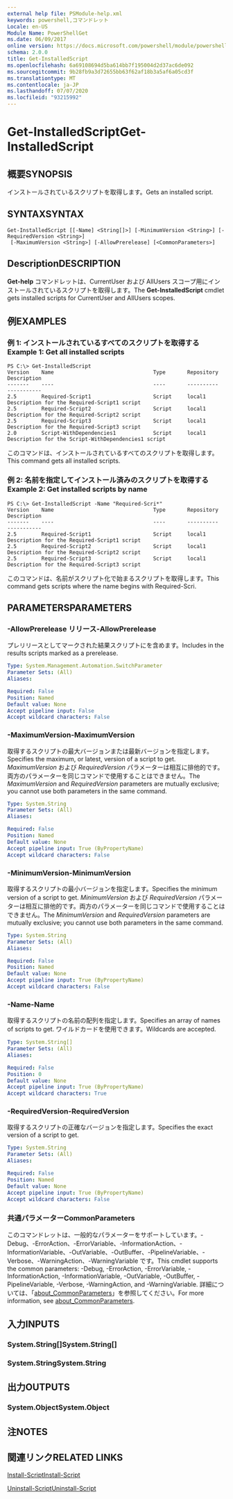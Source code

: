 ```yaml
---
external help file: PSModule-help.xml
keywords: powershell,コマンドレット
Locale: en-US
Module Name: PowerShellGet
ms.date: 06/09/2017
online version: https://docs.microsoft.com/powershell/module/powershellget/get-installedscript?view=powershell-6&WT.mc_id=ps-gethelp
schema: 2.0.0
title: Get-InstalledScript
ms.openlocfilehash: 6a69108694d5ba614bb7f195004d2d37ac6de092
ms.sourcegitcommit: 9b28fb9a3d72655bb63f62af18b3a5af6a05cd3f
ms.translationtype: MT
ms.contentlocale: ja-JP
ms.lasthandoff: 07/07/2020
ms.locfileid: "93215992"
---
```

# <span data-ttu-id="fe128-103">Get-InstalledScript</span><span class="sxs-lookup"><span data-stu-id="fe128-103">Get-InstalledScript</span></span>

## <span data-ttu-id="fe128-104">概要</span><span class="sxs-lookup"><span data-stu-id="fe128-104">SYNOPSIS</span></span>
<span data-ttu-id="fe128-105">インストールされているスクリプトを取得します。</span><span class="sxs-lookup"><span data-stu-id="fe128-105">Gets an installed script.</span></span>

## <span data-ttu-id="fe128-106">SYNTAX</span><span class="sxs-lookup"><span data-stu-id="fe128-106">SYNTAX</span></span>

```
Get-InstalledScript [[-Name] <String[]>] [-MinimumVersion <String>] [-RequiredVersion <String>]
 [-MaximumVersion <String>] [-AllowPrerelease] [<CommonParameters>]
```

## <span data-ttu-id="fe128-107">Description</span><span class="sxs-lookup"><span data-stu-id="fe128-107">DESCRIPTION</span></span>

<span data-ttu-id="fe128-108">**Get-help** コマンドレットは、CurrentUser および AllUsers スコープ用にインストールされているスクリプトを取得します。</span><span class="sxs-lookup"><span data-stu-id="fe128-108">The **Get-InstalledScript** cmdlet gets installed scripts for CurrentUser and AllUsers scopes.</span></span>

## <span data-ttu-id="fe128-109">例</span><span class="sxs-lookup"><span data-stu-id="fe128-109">EXAMPLES</span></span>

### <span data-ttu-id="fe128-110">例 1: インストールされているすべてのスクリプトを取得する</span><span class="sxs-lookup"><span data-stu-id="fe128-110">Example 1: Get all installed scripts</span></span>

```
PS C:\> Get-InstalledScript
Version    Name                                Type       Repository           Description
-------    ----                                ----       ----------           -----------
2.5        Required-Script1                    Script     local1               Description for the Required-Script1 script
2.5        Required-Script2                    Script     local1               Description for the Required-Script2 script
2.5        Required-Script3                    Script     local1               Description for the Required-Script3 script
2.0        Script-WithDependencies1            Script     local1               Description for the Script-WithDependencies1 script
```

<span data-ttu-id="fe128-111">このコマンドは、インストールされているすべてのスクリプトを取得します。</span><span class="sxs-lookup"><span data-stu-id="fe128-111">This command gets all installed scripts.</span></span>

### <span data-ttu-id="fe128-112">例 2: 名前を指定してインストール済みのスクリプトを取得する</span><span class="sxs-lookup"><span data-stu-id="fe128-112">Example 2: Get installed scripts by name</span></span>

```
PS C:\> Get-InstalledScript -Name "Required-Scri*"
Version    Name                                Type       Repository           Description
-------    ----                                ----       ----------           -----------
2.5        Required-Script1                    Script     local1               Description for the Required-Script1 script
2.5        Required-Script2                    Script     local1               Description for the Required-Script2 script
2.5        Required-Script3                    Script     local1               Description for the Required-Script3 script
```

<span data-ttu-id="fe128-113">このコマンドは、名前がスクリプト化で始まるスクリプトを取得します。</span><span class="sxs-lookup"><span data-stu-id="fe128-113">This command gets scripts where the name begins with Required-Scri.</span></span>

## <span data-ttu-id="fe128-114">PARAMETERS</span><span class="sxs-lookup"><span data-stu-id="fe128-114">PARAMETERS</span></span>

### <span data-ttu-id="fe128-115">-AllowPrerelease リリース</span><span class="sxs-lookup"><span data-stu-id="fe128-115">-AllowPrerelease</span></span>

<span data-ttu-id="fe128-116">プレリリースとしてマークされた結果スクリプトにを含めます。</span><span class="sxs-lookup"><span data-stu-id="fe128-116">Includes in the results scripts marked as a prerelease.</span></span>

```yaml
Type: System.Management.Automation.SwitchParameter
Parameter Sets: (All)
Aliases:

Required: False
Position: Named
Default value: None
Accept pipeline input: False
Accept wildcard characters: False
```

### <span data-ttu-id="fe128-117">-MaximumVersion</span><span class="sxs-lookup"><span data-stu-id="fe128-117">-MaximumVersion</span></span>

<span data-ttu-id="fe128-118">取得するスクリプトの最大バージョンまたは最新バージョンを指定します。</span><span class="sxs-lookup"><span data-stu-id="fe128-118">Specifies the maximum, or latest, version of a script to get.</span></span>
<span data-ttu-id="fe128-119">*MaximumVersion* および *RequiredVersion* パラメーターは相互に排他的です。両方のパラメーターを同じコマンドで使用することはできません。</span><span class="sxs-lookup"><span data-stu-id="fe128-119">The *MaximumVersion* and *RequiredVersion* parameters are mutually exclusive; you cannot use both parameters in the same command.</span></span>

```yaml
Type: System.String
Parameter Sets: (All)
Aliases:

Required: False
Position: Named
Default value: None
Accept pipeline input: True (ByPropertyName)
Accept wildcard characters: False
```

### <span data-ttu-id="fe128-120">-MinimumVersion</span><span class="sxs-lookup"><span data-stu-id="fe128-120">-MinimumVersion</span></span>

<span data-ttu-id="fe128-121">取得するスクリプトの最小バージョンを指定します。</span><span class="sxs-lookup"><span data-stu-id="fe128-121">Specifies the minimum version of a script to get.</span></span>
<span data-ttu-id="fe128-122">*MinimumVersion* および *RequiredVersion* パラメーターは相互に排他的です。両方のパラメーターを同じコマンドで使用することはできません。</span><span class="sxs-lookup"><span data-stu-id="fe128-122">The *MinimumVersion* and *RequiredVersion* parameters are mutually exclusive; you cannot use both parameters in the same command.</span></span>

```yaml
Type: System.String
Parameter Sets: (All)
Aliases:

Required: False
Position: Named
Default value: None
Accept pipeline input: True (ByPropertyName)
Accept wildcard characters: False
```

### <span data-ttu-id="fe128-123">-Name</span><span class="sxs-lookup"><span data-stu-id="fe128-123">-Name</span></span>

<span data-ttu-id="fe128-124">取得するスクリプトの名前の配列を指定します。</span><span class="sxs-lookup"><span data-stu-id="fe128-124">Specifies an array of names of scripts to get.</span></span>
<span data-ttu-id="fe128-125">ワイルドカードを使用できます。</span><span class="sxs-lookup"><span data-stu-id="fe128-125">Wildcards are accepted.</span></span>

```yaml
Type: System.String[]
Parameter Sets: (All)
Aliases:

Required: False
Position: 0
Default value: None
Accept pipeline input: True (ByPropertyName)
Accept wildcard characters: True
```

### <span data-ttu-id="fe128-126">-RequiredVersion</span><span class="sxs-lookup"><span data-stu-id="fe128-126">-RequiredVersion</span></span>

<span data-ttu-id="fe128-127">取得するスクリプトの正確なバージョンを指定します。</span><span class="sxs-lookup"><span data-stu-id="fe128-127">Specifies the exact version of a script to get.</span></span>

```yaml
Type: System.String
Parameter Sets: (All)
Aliases:

Required: False
Position: Named
Default value: None
Accept pipeline input: True (ByPropertyName)
Accept wildcard characters: False
```

### <span data-ttu-id="fe128-128">共通パラメーター</span><span class="sxs-lookup"><span data-stu-id="fe128-128">CommonParameters</span></span>

<span data-ttu-id="fe128-129">このコマンドレットは、一般的なパラメーターをサポートしています。-Debug、-ErrorAction、-ErrorVariable、-InformationAction、-InformationVariable、-OutVariable、-OutBuffer、-PipelineVariable、-Verbose、-WarningAction、-WarningVariable です。</span><span class="sxs-lookup"><span data-stu-id="fe128-129">This cmdlet supports the common parameters: -Debug, -ErrorAction, -ErrorVariable, -InformationAction, -InformationVariable, -OutVariable, -OutBuffer, -PipelineVariable, -Verbose, -WarningAction, and -WarningVariable.</span></span> <span data-ttu-id="fe128-130">詳細については、「[about_CommonParameters](https://go.microsoft.com/fwlink/?LinkID=113216)」を参照してください。</span><span class="sxs-lookup"><span data-stu-id="fe128-130">For more information, see [about_CommonParameters](https://go.microsoft.com/fwlink/?LinkID=113216).</span></span>

## <span data-ttu-id="fe128-131">入力</span><span class="sxs-lookup"><span data-stu-id="fe128-131">INPUTS</span></span>

### <span data-ttu-id="fe128-132">System.String[]</span><span class="sxs-lookup"><span data-stu-id="fe128-132">System.String[]</span></span>

### <span data-ttu-id="fe128-133">System.String</span><span class="sxs-lookup"><span data-stu-id="fe128-133">System.String</span></span>

## <span data-ttu-id="fe128-134">出力</span><span class="sxs-lookup"><span data-stu-id="fe128-134">OUTPUTS</span></span>

### <span data-ttu-id="fe128-135">System.Object</span><span class="sxs-lookup"><span data-stu-id="fe128-135">System.Object</span></span>

## <span data-ttu-id="fe128-136">注</span><span class="sxs-lookup"><span data-stu-id="fe128-136">NOTES</span></span>

## <span data-ttu-id="fe128-137">関連リンク</span><span class="sxs-lookup"><span data-stu-id="fe128-137">RELATED LINKS</span></span>

[<span data-ttu-id="fe128-138">Install-Script</span><span class="sxs-lookup"><span data-stu-id="fe128-138">Install-Script</span></span>](Install-Script.md)

[<span data-ttu-id="fe128-139">Uninstall-Script</span><span class="sxs-lookup"><span data-stu-id="fe128-139">Uninstall-Script</span></span>](Uninstall-Script.md)
